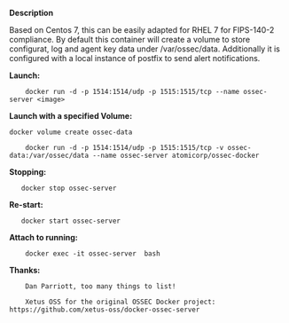 **Description**


Based on Centos 7, this can be easily adapted for RHEL 7 for FIPS-140-2 compliance. By default this container
will create a volume to store configurat, log and agent key data under /var/ossec/data.  Additionally it is configured with a local instance of postfix to send alert notifications.

  
**Launch:**

        docker run -d -p 1514:1514/udp -p 1515:1515/tcp --name ossec-server <image>


**Launch with a specified Volume:**

	docker volume create ossec-data

        docker run -d -p 1514:1514/udp -p 1515:1515/tcp -v ossec-data:/var/ossec/data --name ossec-server atomicorp/ossec-docker


**Stopping:**

       docker stop ossec-server

**Re-start:**

       docker start ossec-server


**Attach to running:**

        docker exec -it ossec-server  bash


**Thanks:**

        Dan Parriott, too many things to list!

        Xetus OSS for the original OSSEC Docker project: https://github.com/xetus-oss/docker-ossec-server



